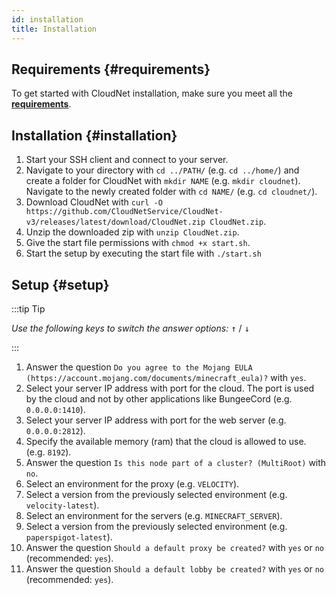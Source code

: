 ```yaml
---
id: installation
title: Installation
---
```


## Requirements {#requirements}
To get started with CloudNet installation, make sure you meet all the [**requirements**](requirements.md).
## Installation {#installation}
1. Start your SSH client and connect to your server.
2. Navigate to your directory with `cd ../PATH/` (e.g. `cd ../home/`) and create a folder for CloudNet with `mkdir NAME` (e.g. `mkdir cloudnet`). Navigate to the newly created folder with `cd NAME/` (e.g. `cd cloudnet/`).
3. Download CloudNet with `curl -O https://github.com/CloudNetService/CloudNet-v3/releases/latest/download/CloudNet.zip CloudNet.zip`.
4. Unzip the downloaded zip with `unzip CloudNet.zip`.
5. Give the start file permissions with `chmod +x start.sh`.
6. Start the setup by executing the start file with `./start.sh`
## Setup {#setup}

:::tip Tip

*Use the following keys to switch the answer options:* <kbd>↑</kbd> / <kbd>↓</kbd>

:::

1. Answer the question `Do you agree to the Mojang EULA (https://account.mojang.com/documents/minecraft_eula)?` with `yes`.
2. Select your server IP address with port for the cloud. The port is used by the cloud and not by other applications like BungeeCord (e.g. `0.0.0.0:1410`).
3. Select your server IP address with port for the web server (e.g. `0.0.0.0:2812`).
4. Specify the available memory (ram) that the cloud is allowed to use. (e.g. `8192`).
5. Answer the question `Is this node part of a cluster? (MultiRoot)` with `no`.
6. Select an environment for the proxy (e.g. `VELOCITY`).
7. Select a version from the previously selected environment (e.g. `velocity-latest`).
8. Select an environment for the servers (e.g. `MINECRAFT_SERVER`).
9. Select a version from the previously selected environment (e.g. `paperspigot-latest`).
10. Answer the question `Should a default proxy be created?` with `yes` or `no` (recommended: `yes`).
11. Answer the question `Should a default lobby be created?` with `yes` or `no` (recommended: `yes`).